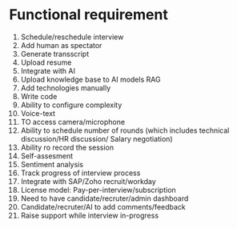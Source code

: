 # Functional requirement 

1. Schedule/reschedule interview 
2. Add human as spectator 
3. Generate transscript 
4. Upload resume 
5. Integrate with AI
6. Upload knowledge base to AI models RAG
7. Add technologies manually 
8. Write code
9. Ability to configure complexity
10. Voice-text 
11. TO access camera/microphone 
12. Ability to schedule number of rounds (which includes technical discussion/HR discussion/ Salary negotiation)
13. Ability ro record the session
14. Self-assesment 
15. Sentiment analysis 
16. Track progress of interview process 
17. Integrate with SAP/Zoho recruit/workday 
18. License model: Pay-per-interview/subscription
19. Need to have candidate/recruter/admin dashboard 
20. Candidate/recruter/AI to add comments/feedback 
21. Raise support while interview in-progress

##